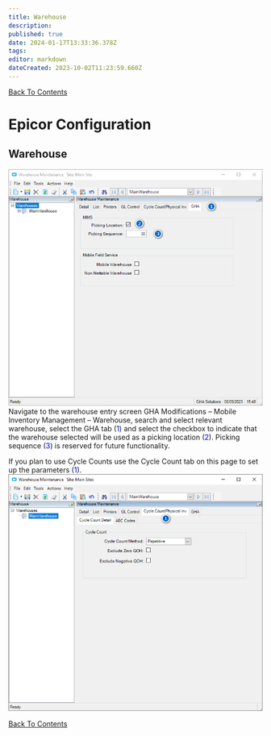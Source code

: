 ```yaml
---
title: Warehouse
description: 
published: true
date: 2024-01-17T13:33:36.378Z
tags: 
editor: markdown
dateCreated: 2023-10-02T11:23:59.660Z
---
```


[Back To Contents](./)

# Epicor Configuration

## Warehouse
![mims_2.png](/mimsassets/mims_2.png)
Navigate to the warehouse entry screen GHA Modifications – Mobile Inventory Management – Warehouse, search and select relevant warehouse, select the GHA tab  (<span style="color:blue">1</span>) and select the checkbox to indicate that the warehouse selected will be used as a picking location (<span style="color:blue">2</span>). Picking sequence (<span style="color:blue">3</span>) is reserved for future functionality.

If you plan to use Cycle Counts use the Cycle Count tab on this page to set up the parameters (<span style="color:blue">1</span>).
![mims_53.png](/mimsassets/mims_53.png)

[Back To Contents](./)